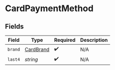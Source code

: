 # CardPaymentMethod


## Fields

| Field                                         | Type                                          | Required                                      | Description                                   |
| --------------------------------------------- | --------------------------------------------- | --------------------------------------------- | --------------------------------------------- |
| `brand`                                       | [CardBrand](../../models/shared/CardBrand.md) | :heavy_check_mark:                            | N/A                                           |
| `last4`                                       | *string*                                      | :heavy_check_mark:                            | N/A                                           |